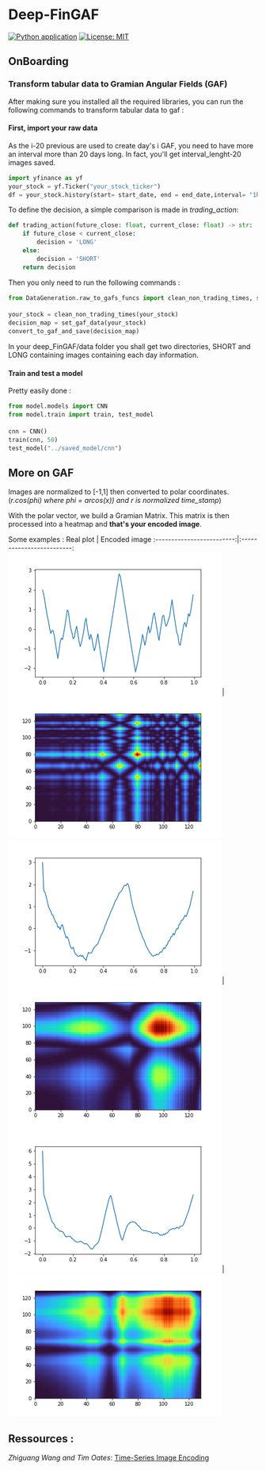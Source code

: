 # Deep-FinGAF
[![Python application](https://github.com/iSab01/deep-FinGAF/actions/workflows/python-app.yml/badge.svg)](https://github.com/iSab01/deep-FinGAF/actions/workflows/python-app.yml)
[![License: MIT](https://img.shields.io/badge/License-MIT-yellow.svg)](https://opensource.org/licenses/MIT)
## OnBoarding

### Transform tabular data to Gramian Angular Fields (GAF)
After making sure you installed all the required libraries,
you can run the following commands to transform tabular data to gaf :

#### First, import your raw data 
As the i-20 previous are used to create day's i GAF, you need to have more an interval more than 20 days long. 
In fact, you'll get interval_lenght-20 images saved.
````python
import yfinance as yf
your_stock = yf.Ticker("your_stock_ticker")
df = your_stock.history(start= start_date, end = end_date,interval= "1h")
````

To define the decision, a simple comparison is made in *trading_action*:
````python
def trading_action(future_close: float, current_close: float) -> str:
    if future_close < current_close:
        decision = 'LONG'
    else:
        decision = 'SHORT'
    return decision
````

Then you only need to run the following commands :
````python
from DataGeneration.raw_to_gafs_funcs import clean_non_trading_times, set_gaf_data, convert_to_gaf_and_save

your_stock = clean_non_trading_times(your_stock)
decision_map = set_gaf_data(your_stock)
convert_to_gaf_and_save(decision_map)
````

In your deep_FinGAF/data folder you shall get two directories, 
SHORT and LONG containing images containing each day information.

#### Train and test a model

Pretty easily done : 

````python
from model.models import CNN
from model.train import train, test_model

cnn = CNN()
train(cnn, 50)
test_model("../saved_model/cnn")

````
## More on GAF

Images are normalized to [-1,1] then converted to polar coordinates.
(*r.cos(phi) where phi = arcos(x)) and r is normalized time_stamp*)

With the polar vector, we build a Gramian Matrix. This matrix is then
processed into a heatmap and **that's your encoded image**.

Some examples :
Real plot             |  Encoded image
:-------------------------:|:-------------------------:
![plot](./ressources/SwedishLeaf_example_plot_32.png)|![plot](./ressources/SwedishLeaf_example_encoded_32.png) 
![plot](./ressources/SwedishLeaf_example_plot_14.png)|![plot](./ressources/SwedishLeaf_example_encoded_14.png) 
![plot](./ressources/SwedishLeaf_example_plot_18.png)|![plot](./ressources/SwedishLeaf_example_encoded_18.png) 

## Ressources :   

*Zhiguang Wang and Tim Oates*: 
[Time-Series Image Encoding](https://www.aaai.org/ocs/index.php/WS/AAAIW15/paper/viewFile/10179/10251)
